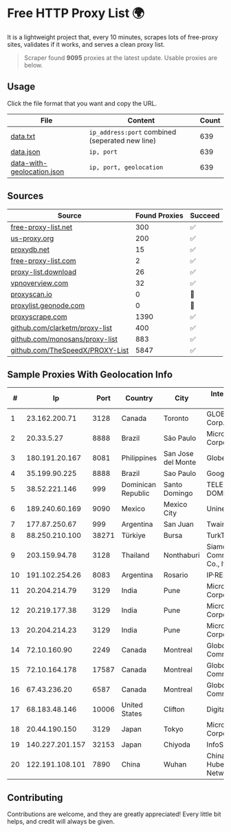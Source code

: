
# Free HTTP Proxy List 🌍

It is a lightweight project that, every 10 minutes, scrapes lots of free-proxy sites, validates if it works, and serves a clean proxy list.


> Scraper found **9095** proxies at the latest update. Usable proxies are below.

## Usage

Click the file format that you want and copy the URL.


|File|Content|Count|
|----|-------|-----|
|[data.txt](https://raw.githubusercontent.com/themiralay/Proxy-List-World/master/data.txt)|`ip_address:port` combined (seperated new line)|639|
|[data.json](https://raw.githubusercontent.com/themiralay/Proxy-List-World/master/data.json)|`ip, port`|639|
|[data-with-geolocation.json](https://raw.githubusercontent.com/themiralay/Proxy-List-World/master/data-with-geolocation.json)|`ip, port, geolocation`|639|

## Sources

|Source|Found Proxies|Succeed|
|------|-------------|-------|
|[free-proxy-list.net](https://free-proxy-list.net)|300|✅|
|[us-proxy.org](https://www.us-proxy.org)|200|✅|
|[proxydb.net](http://proxydb.net)|15|✅|
|[free-proxy-list.com](https://free-proxy-list.com/?page=&port=&type%5B%5D=http&type%5B%5D=https&up_time=0&search=Search)|2|✅|
|[proxy-list.download](https://www.proxy-list.download/HTTP)|26|✅|
|[vpnoverview.com](https://vpnoverview.com/privacy/anonymous-browsing/free-proxy-servers)|32|✅|
|[proxyscan.io](https://www.proxyscan.io)|0|🚫|
|[proxylist.geonode.com](https://proxylist.geonode.com/api/proxy-list?limit=300&page=1&sort_by=lastChecked&sort_type=desc&protocols=http,https)|0|🚫|
|[proxyscrape.com](https://api.proxyscrape.com/v2/?request=displayproxies&protocol=http&timeout=10000&country=all&ssl=all&anonymity=all)|1390|✅|
|[github.com/clarketm/proxy-list](https://raw.githubusercontent.com/clarketm/proxy-list/master/proxy-list-raw.txt)|400|✅|
|[github.com/monosans/proxy-list](https://raw.githubusercontent.com/monosans/proxy-list/main/proxies/http.txt)|883|✅|
|[github.com/TheSpeedX/PROXY-List](https://raw.githubusercontent.com/TheSpeedX/PROXY-List/master/http.txt)|5847|✅|


## Sample Proxies With Geolocation Info

|#|Ip|Port|Country|City|Internet Service Provider|
|-|--|----|-------|----|-------------------------|
|1|23.162.200.71|3128|Canada|Toronto|GLOBALTELEHOST Corp.|
|2|20.33.5.27|8888|Brazil|São Paulo|Microsoft Corporation|
|3|180.191.20.167|8081|Philippines|San Jose del Monte|Globe Telecom|
|4|35.199.90.225|8888|Brazil|Sao Paulo|Google LLC|
|5|38.52.221.146|999|Dominican Republic|Santo Domingo|TELECABLE DOMINICANO, S.A.|
|6|189.240.60.169|9090|Mexico|Mexico City|Uninet S.A. de C.V.|
|7|177.87.250.67|999|Argentina|San Juan|Twainsat SRL|
|8|88.250.210.100|38271|Türkiye|Bursa|TurkTelecom|
|9|203.159.94.78|3128|Thailand|Nonthaburi|Siamdata Communication Co., ltd.|
|10|191.102.254.26|8083|Argentina|Rosario|IP·RED|
|11|20.204.214.79|3129|India|Pune|Microsoft Corporation|
|12|20.219.177.38|3129|India|Pune|Microsoft Corporation|
|13|20.204.214.23|3129|India|Pune|Microsoft Corporation|
|14|72.10.160.90|2249|Canada|Montreal|GloboTech Communications|
|15|72.10.164.178|17587|Canada|Montreal|GloboTech Communications|
|16|67.43.236.20|6587|Canada|Montreal|GloboTech Communications|
|17|68.183.48.146|10006|United States|Clifton|DigitalOcean, LLC|
|18|20.44.190.150|3129|Japan|Tokyo|Microsoft Corporation|
|19|140.227.201.157|32153|Japan|Chiyoda|InfoSphere|
|20|122.191.108.101|7890|China|Wuhan|China Unicom Hubei Province Network|



## Contributing

Contributions are welcome, and they are greatly appreciated! Every
little bit helps, and credit will always be given.

